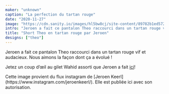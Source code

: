 ```yaml
---
maker: "unknown"
caption: "La perfection du tartan rouge"
date: "2020-11-27"
image: "https://cdn.sanity.io/images/hl5bw8cj/site-content/89782b1ed572a5348c9ad925471f7e5252f630f7-750x750.jpg"
intro: "Jeroen a fait ce pantalon Theo raccourci dans un tartan rouge vif et audacieux. Nous aimons la façon dont ça a évolué !"
title: "Short Theo en tartan rouge par Jeroen"
designs: ["theo"]
---
```



Jeroen a fait ce pantalon Theo raccourci dans un tartan rouge vif et audacieux. Nous aimons la façon dont ça a évolué !

Jetez un coup d’œil au gilet Wahid assorti que Jeroen a fait [ici](https://freesewing.org/showcase/wahid-jeroen/)!

<Note>
Cette image provient du flux instagram de [Jeroen Keerl](https://www.instagram.com/jeroenkeerl/). Elle est publiée ici avec son autorisation.
</Note>

